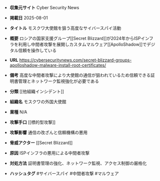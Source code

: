 - **収集元サイト**
Cyber Security News

- **掲載日**
2025-08-01

- **タイトル**
モスクワ大使館を狙う高度なサイバースパイ活動

- **概要**
ロシアの国家支援グループ[[Secret Blizzard]]が2024年からISPインフラを利用し中間者攻撃を展開しカスタムマルウェア[[ApolloShadow]]でデジタル信頼を操作している

- **URL**
https://cybersecuritynews.com/secret-blizzard-groups-apolloshadow-malware-install-root-certificates/

- **備考**
高度な中間者攻撃により大使館の通信が狙われているため信頼できる証明書管理とネットワーク監視強化が必要である

- **分類**
[[他組織インシデント]]

- **組織名**
モスクワの外国大使館

- **業種**
N/A

- **攻撃手口**
[[標的型攻撃]]

- **攻撃影響**
通信の改ざんと信頼機構の悪用

- **脅威アクター**
[[Secret Blizzard]]

- **原因**
ISPインフラの悪用による中間者攻撃

- **対処方法**
証明書管理の強化、ネットワーク監視、アクセス制御の厳格化

- **ハッシュタグ**
#サイバースパイ #中間者攻撃 #マルウェア
